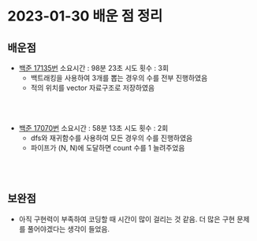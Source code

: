 # 2023-01-30 배운 점 정리

## 배운점
- <a href="https://www.acmicpc.net/problem/17135">백준 17135번</a> 소요시간 : 98분 23초 시도 횟수 : 3회
    * 백트래킹을 사용하여 3개를 뽑는 경우의 수를 전부 진행하였음
    * 적의 위치를 vector 자료구조로 저장하였음
</br>
</br>

- <a href="https://www.acmicpc.net/problem/17070">백준 17070번</a> 소요시간 : 58분 13초 시도 횟수 : 2회
    * dfs와 재귀함수를 사용하여 모든 경우의 수를 진행하였음
    * 파이프가 (N, N)에 도달하면 count 수를 1 늘려주었음
</br>
</br>

## 보완점

- 아직 구현력이 부족하여 코딩할 때 시간이 많이 걸리는 것 같음. 더 많은 구현 문제를 풀어야겠다는 생각이 들었음.